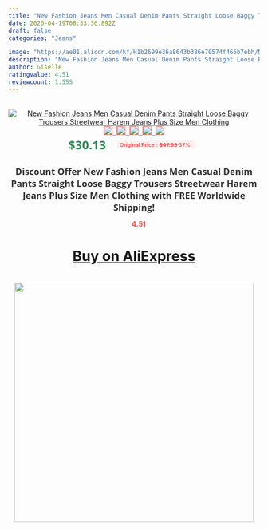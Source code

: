```yaml
---
title: "New Fashion Jeans Men Casual Denim Pants Straight Loose Baggy Trousers Streetwear Harem Jeans Plus Size Men Clothing"
date: 2020-04-19T08:33:36.892Z
draft: false
categories: "Jeans"

image: "https://ae01.alicdn.com/kf/H1b2699e36a8643b386e70574f466b7ebh/New-Fashion-Jeans-Men-Casual-Denim-Pants-Straight-Loose-Baggy-Trousers-Streetwear-Harem-Jeans-Plus-Size.jpg"
description: "New Fashion Jeans Men Casual Denim Pants Straight Loose Baggy Trousers Streetwear Harem Jeans Plus Size Men Clothing"
author: Giselle
ratingvalue: 4.51
reviewcount: 1.555
---
```

<br>
<div style="text-align: center;">
<a href="https://s.click.aliexpress.com/e/_AeUF0t" target="_blank" rel="nofollow noopener noreferrer"><img alt="New Fashion Jeans Men Casual Denim Pants Straight Loose Baggy Trousers Streetwear Harem Jeans Plus Size Men Clothing" class="magnifier-image" src="https://ae01.alicdn.com/kf/H1b2699e36a8643b386e70574f466b7ebh/New-Fashion-Jeans-Men-Casual-Denim-Pants-Straight-Loose-Baggy-Trousers-Streetwear-Harem-Jeans-Plus-Size.jpg_640x640.jpg">
<br>
<img style="border:1px solid salmon" src="https://ae01.alicdn.com/kf/H1b2699e36a8643b386e70574f466b7ebh/New-Fashion-Jeans-Men-Casual-Denim-Pants-Straight-Loose-Baggy-Trousers-Streetwear-Harem-Jeans-Plus-Size.jpg_120x120.jpg">&nbsp;&nbsp;<img style="border:1px solid salmon" src="https://ae01.alicdn.com/kf/Hce89db3c0c1342c48ed36445729b19d8m/New-Fashion-Jeans-Men-Casual-Denim-Pants-Straight-Loose-Baggy-Trousers-Streetwear-Harem-Jeans-Plus-Size.jpg_120x120.jpg">&nbsp;&nbsp;<img style="border:1px solid salmon" src="https://ae01.alicdn.com/kf/H72f64dde9072447f8f2295a6c12c37165/New-Fashion-Jeans-Men-Casual-Denim-Pants-Straight-Loose-Baggy-Trousers-Streetwear-Harem-Jeans-Plus-Size.jpg_120x120.jpg">&nbsp;&nbsp;<img style="border:1px solid salmon" src="https://ae01.alicdn.com/kf/Hb968d725db6445f3a6adae6cb451b613P/New-Fashion-Jeans-Men-Casual-Denim-Pants-Straight-Loose-Baggy-Trousers-Streetwear-Harem-Jeans-Plus-Size.jpg_120x120.jpg">&nbsp;&nbsp;<img style="border:1px solid salmon" src="https://ae01.alicdn.com/kf/H653fc61bba9147ec99767fbd1e8a50ac0/New-Fashion-Jeans-Men-Casual-Denim-Pants-Straight-Loose-Baggy-Trousers-Streetwear-Harem-Jeans-Plus-Size.jpg_120x120.jpg"></a></div><br0>
<div style="text-align: center;"><span style="background-color: white; border: 0px; box-sizing: border-box; color: seagreen; display: inline-block; font-family: &quot;open sans&quot; , &quot;arial&quot; , &quot;helvetica&quot; , sans-serif , &quot;heiti&quot;; font-size: 24px; font-stretch: inherit; font-weight: 700; line-height: inherit; margin: 0px 10px 0px 0px; padding: 0px; vertical-align: middle;">$30.13 </span>
<span style="background: rgb(255 , 241 , 241); border-radius: 3px; border: 0px; box-sizing: border-box; color: #ff4747; display: inline-block; font-family: inherit; font-size: 12px; font-stretch: inherit; font-style: inherit; font-variant: inherit; font-weight: 600; line-height: inherit; margin: 0px; padding: 2px 5px; transform: scale(0.9); vertical-align: middle;">Original Price : <b style="text-decoration: line-through;">$47.83 </b> 37%&nbsp;&nbsp;</span></div>
<h1 style="color: #333333; display: inline-block; font-family: &quot;open sans&quot; , &quot;arial&quot; , &quot;helvetica&quot; , sans-serif , &quot;heiti&quot;; font-size: 18px; font-stretch: inherit; font-weight: 700; text-align: center;">Discount Offer New Fashion Jeans Men Casual Denim Pants Straight Loose Baggy Trousers Streetwear Harem Jeans Plus Size Men Clothing with FREE Worldwide Shipping!</h1>
<div style="color: #ff4747; text-align: center;">
<img src="https://4.bp.blogspot.com/-M0ZcTcb-5uY/XleCXlxnR4I/AAAAAAAAAEc/OrjgMkXV1oMQFaCRZj5HQwOCBcu3w1FegCPcBGAYYCw/s1600/star.png" style="height: 15px;">&nbsp;<b>4.51</b></div>
<div class="button_cont" align="center"><a class="buynow_a" href="https://s.click.aliexpress.com/e/_AeUF0t" target="_blank" rel="nofollow noopener noreferrer"><H1>Buy on AliExpress</H1></a></div><br>
<div class="separator" style="clear: both; text-align: center;">
<img src="https://lh3.googleusercontent.com/-pTy5HemUv9M/XlePHvY0dAI/AAAAAAAAAE4/0nX5iRUoIWY8eMW9Dpxeirr157OZliDIgCLcBGAsYHQ/s1600/badge.gif" width="480">
</div>
